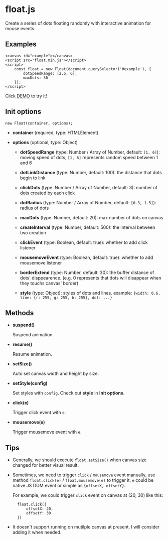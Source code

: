 # float.js

Create a series of dots floating randomly with interactive animation for mouse events.

## Examples

	<canvas id="example"></canvas>
	<script src="float.min.js"></script>
	<script>
		const float = new Float(document.querySelector('#example'), {
			dotSpeedRange: [2.5, 6],
			maxDots: 30
		});
	</script>

Click [DEMO](https://nossika.github.io/float.js/demo.html) to try it!

## Init options

	new Float(container, options);

* **container** (required, type: HTMLElement)

* **options** (optional, type: Object)

	* **dotSpeedRange** (type: Number / Array of Number, default: `[1, 6]`): moving speed of dots, `[1, 6]` represents random speed between 1 and 6

	* **dotLinkDistance** (type: Number, default: 100): the distance that dots begin to link

	* **clickDots** (type: Number / Array of Number, default: 3): number of dots created by each click

	* **dotRadius** (type: Number / Array of Number, default: `[0.3, 1.5]`): radius of dots

	* **maxDots** (type: Number, default: 20): max number of dots on canvas

	* **createInterval** (type: Number, default: 500): the interval between two creation

	* **clickEvent** (type: Boolean, default: true): whether to add click listener

	* **mousemoveEvent** (type: Boolean, default: true): whether to add mousemove listener

	* **borderExtend** (type: Number, default: 30): the buffer distance of dots' disppearence. (e.g. 0 represents that dots will disappear when they touchs canvas' border)

	* **style** (type: Object): styles of dots and lines. example: `{width: 0.6, line: {r: 255, g: 255, b: 255}, dot: ...}`

 

## Methods

* **suspend()**

	Suspend animation.

* **resume()**

	Resume animation.

* **setSize()**

	Auto set canvas width and height by size.

* **setStyle(config)** 

	Set styles with `config`. Check out **style** in **Init options**.

* **click(e)**

	Trigger click event with `e`.

* **mousemove(e)**

	Trigger mousemove event with `e`.

## Tips

* Generally, we should execute `float.setSize()` when canvas size changed for better visual result.
* Sometimes, we need to trigger `click` / `mousemove` event manually, use method `float.click(e)` / `float.mousemove(e)` to trigger it. `e` could be native JS DOM event or simple as `{offsetX, offsetY}`.

	For example, we could trigger `click` event on canvas at (20, 30) like this:
		
		float.click({
			offsetX: 20,
			offsetY: 30
		})

* It doesn't support running on mutilple canvas at present, I will consider adding it when needed.



